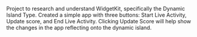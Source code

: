 Project to research and understand WidgetKit, specifically the Dynamic Island Type. 
Created a simple app with three buttons: Start Live Activity, Update score, and End Live Activity. 
Clicking Update Score will help show the changes in the app reflecting onto the dynamic island.
